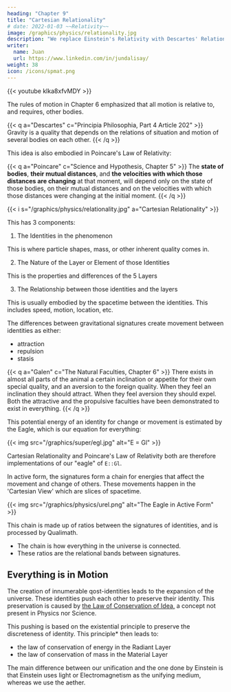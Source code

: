 ```yaml
---
heading: "Chapter 9"
title: "Cartesian Relationality"
# date: 2022-01-03 ~~Relativity~~
image: /graphics/physics/relationality.jpg
description: "We replace Einstein's Relativity with Descartes' Relationality"
writer:
  name: Juan
  url: https://www.linkedin.com/in/jundalisay/
weight: 38
icon: /icons/spmat.png
---
```



{{< youtube klka8xfvMDY >}}

The rules of motion in Chapter 6 emphasized that all motion is relative to, and requires, other bodies. 

{{< q a="Descartes" c="Principia Philosophia, Part 4 Article 202" >}} 
Gravity is a quality that depends on the relations of situation and motion of several bodies on each other.
{{< /q >}}


This idea is also embodied in Poincare's Law of Relativity:

{{< q a="Poincare" c="Science and Hypothesis, Chapter 5" >}}
The **state of bodies**, **their mutual distances**, and **the velocities with which those distances are changing** at that moment, will depend only on the state of those bodies, on their mutual distances and on the velocities with which those distances were changing at the initial moment.
{{< /q >}}


{{< i s="/graphics/physics/relationality.jpg" a="Cartesian Relationality" >}}

This has 3 components:

1. The Identities in the phenomenon

This is where particle shapes, mass, or other inherent quality comes in. 

2. The Nature of the Layer or Element of those Identities

This is the properties and differences of the 5 Layers

3. The Relationship between those identities and the layers

This is usually embodied by the spacetime between the identities. This includes speed, motion, location, etc. 

<!-- This is based on 2 spacetimes that are glued together by a relation created by the observing mind.   -->

The differences between gravitational signatures create movement between identities as either:
- attraction
- repulsion
- stasis



{{< q a="Galen" c="The Natural Faculties, Chapter 6" >}}
There exists in almost all parts of the animal a certain inclination or appetite for their own special quality, and an aversion to the foreign quality. When they feel an inclination they should attract. When they feel aversion they should expel. Both the attractive and the propulsive faculties have been demonstrated to exist in everything.
{{< /q >}}




<!-- The addition or splitting of signatures is from the Negative Force, while the resulting stability is from the Positive. 

It follows that the energy or driving force is from the Positive and Negative Forces that exert themselves through the gravitational signature. -->

This potential energy of an identity for change or movement is estimated by the Eagle, which is our equation for everything:

{{< img src="/graphics/super/egl.jpg" alt="E = Gl" >}}

Cartesian Relationality and Poincare's Law of Relativity both are therefore implementations of our "eagle" of `E::Gl`.


In active form, the signatures form a chain for energies that affect the movement and change of others. These movements happen in the 'Cartesian View' which are slices of spacetime.

{{< img src="/graphics/physics/urel.png" alt="The Eagle in Active Form" >}}

This chain is made up of ratios between the signatures of identities, and is processed by Qualimath.
- The chain is how everything in the universe is connected.
- These ratios are the relational bands between signatures. 


## Everything is in Motion

The creation of innumerable qost-identities leads to the expansion of the universe. These identities push each other to preserve their identity. This preservation is caused by [the Law of Conservation of Idea,](/superphysics/principles/chapter-03) a concept not present in Physics nor Science.

This pushing is based on the existential principle to preserve the discreteness of identity. This principle* then leads to:
- the law of conservation of energy in the Radiant Layer
- the law of conservation of mass in the Material Layer


The main difference between our unification and the one done by Einstein is that Einstein uses light or Electromagnetism as the unifying medium, whereas we use the aether. 


<!-- The pushing leads to the creation and expansion of physical space, first as 2-dimensional (Pythagorean duad) and then into 3-dimensions (triad). The sequence of expansion then leads to physical time as the fourth dimension (tetrad), leading to 4-dimensional "Minkowski" spacetime to an observer. -->

<!-- This "pushing" is similar to the theory of Descartes which was destroyed by Newton:

q a="Adam-Smith" c="The History of Astronomy by Adam Smith Simplified" >}}
According to Descartes, through an eternal revolution from rest to motion and motion to rest, the amount of motion in the universe was always the same. But there was no void. 

No part of matter could be moved without thrusting some other out of its place. The matter which any body pushed before it, rolled immediately backwards, to supply the place of that matter which flowed in behind it. 

This is similar to the swimming of a fish. The water, which it pushes before it, immediately rolls backwards, to supply the place of what flows in. It thus forms a vortex around the body of the fish. In the same way, the motion originally impressed by the Creator on matter produced in it an infinity of vortices, or circular streams. 
/q >}}


The range of motions arising from the perpetual pushing is determined by the identity's gravitational signature in relation to other signatures. The relation can be within the same Layer or extend to lower Layers. For example, magnetism is affected by heat, but not by light, just as light is affected by gravity, but gravity or weight is not changed by light.  -->

<!-- 
Layer | Ratio
--- | ---
Aethereal | E::G(idea)
Spatial | E::G(vortex)
Radiant | E=mc^2
Convertible | Feynman diagrams
Material | w=mg -->

<!-- Can't find a [WIMP of dark energy](https://www.forbes.com/sites/startswithabang/2019/02/22/the-wimp-miracle-is-dead-as-dark-matter-experiments-come-up-empty-again/#95053e86dbc6)? That's because space isn't a thing that fills gaps between objects. Rather, it's just an effect of observation and is the same reason behind quantum non-locality.

Space-time depends totally on perception. Rather than say that it is infinite, it is more correct to call it as totally abitrary. A particle, when imposed on (since its 'spin' reflects reality), can therefore arbitrarily change its location and 'defy' gravity and locality.
 -->


<!-- <p>It can be detected indirectly by electromagentism. For example, LIGO uses lasers to detect gravitational waves.</p> -->

<!-- However, this detection is partly sophistical because it imposes the properties of electromagentism onto the properties of spacetime. A person interpreting LIGO data will interpret gravitational waves to travel at the speed of light simply because light was used to measure it.</p>
 -->

<!-- youtube e7rRQEq9C60  -->


<!-- Creation goes on to make the 5th, 6th, and 7th dimensions*. However, only the 4 dimensions are visible to our ordinary senses, since the 5th to 7th are metaphysical in essence. 

> *The 7 dimensions match the 7 chakra-vortices in Hinduism and is essential in Ayurveda, which we classify under [Bio Superphysics](/bio). The sequence of creation is actually in reverse. From the Creator's perspective, it starts from the 7th then goes down to the 1st dimension. But from our perspective as 'createes', it's from the 1st to the 7th.  

Thus, spacetime is created by the mere existence or popping-in of the qosts from the aether. This gives the **illusion** of movement by one qost against the other when in fact, none of them are moving. The only real movement is their appearance into reality or actuality coming from nonreality or probability. 
 -->